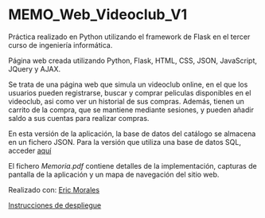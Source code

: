 # MEMO_Web_Videoclub_V1

Práctica realizado en Python utilizando el framework de Flask en el tercer curso de ingeniería informática.

Página web creada utilizando Python, Flask, HTML, CSS, JSON, JavaScript, JQuery y AJAX.

Se trata de una página web que simula un videoclub online, en el que los usuarios pueden registrarse, buscar y comprar peliculas disponibles en el videoclub, asi como ver un historial de sus compras. Además, tienen un carrito de la compra, que se mantiene mediante sesiones, y pueden añadir saldo a sus cuentas para realizar compras.

En esta versión de la aplicación, la base de datos del catálogo se almacena en un fichero JSON. Para la versión que utiliza una base de datos SQL, acceder [aquí](https://github.com/MEMO_Web_Videoclub_V2)

El fichero *Memoria.pdf* contiene detalles de la implementación, capturas de pantalla de la aplicación y un mapa de navegación del sitio web.

Realizado con: [Eric Morales](https://github.com/Erichgh)

[Instrucciones de despliegue](https://github.com/Andresmena99/MEMO_Web_Videoclub_V1/wiki)

